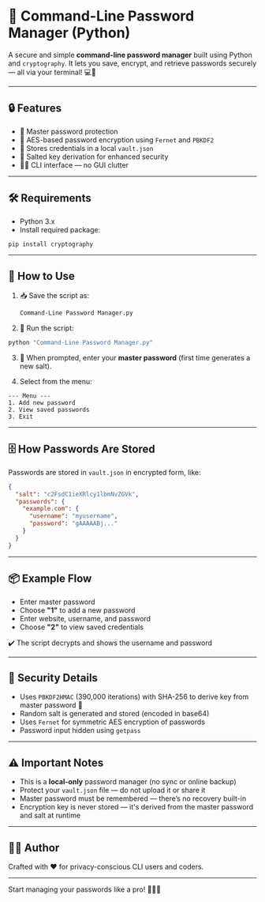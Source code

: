 # 🔐 Command-Line Password Manager (Python)

A secure and simple **command-line password manager** built using Python and `cryptography`. It lets you save, encrypt, and retrieve passwords securely — all via your terminal! 💻🔏

---

## 🔒 Features

- 🧠 Master password protection
- 🔐 AES-based password encryption using `Fernet` and `PBKDF2`
- 💾 Stores credentials in a local `vault.json`
- 🧊 Salted key derivation for enhanced security
- 🧑‍💻 CLI interface — no GUI clutter

---

## 🛠️ Requirements

- Python 3.x
- Install required package:

```bash
pip install cryptography
````

---

## 🚀 How to Use

1. 📥 Save the script as:

   ```bash
   Command-Line Password Manager.py
   ```

2. 🏃 Run the script:

```bash
python "Command-Line Password Manager.py"
```

3. 🔑 When prompted, enter your **master password** (first time generates a new salt).

4. Select from the menu:

```
--- Menu ---
1. Add new password
2. View saved passwords
3. Exit
```

---

## 🗄️ How Passwords Are Stored

Passwords are stored in `vault.json` in encrypted form, like:

```json
{
  "salt": "c2FsdC1ieXRlcy1lbmNvZGVk",
  "passwords": {
    "example.com": {
      "username": "myusername",
      "password": "gAAAAABj..."
    }
  }
}
```

---

## 📦 Example Flow

* Enter master password
* Choose **"1"** to add a new password
* Enter website, username, and password
* Choose **"2"** to view saved credentials

✔️ The script decrypts and shows the username and password

---

## 🔐 Security Details

* Uses `PBKDF2HMAC` (390,000 iterations) with SHA-256 to derive key from master password 🔑
* Random salt is generated and stored (encoded in base64)
* Uses `Fernet` for symmetric AES encryption of passwords
* Password input hidden using `getpass`

---

## ⚠️ Important Notes

* This is a **local-only** password manager (no sync or online backup)
* Protect your `vault.json` file — do not upload it or share it
* Master password must be remembered — there’s no recovery built-in
* Encryption key is never stored — it's derived from the master password and salt at runtime

---

## 🧑‍💻 Author

Crafted with ❤️ for privacy-conscious CLI users and coders.

---

Start managing your passwords like a pro! 🔐💪🧠

